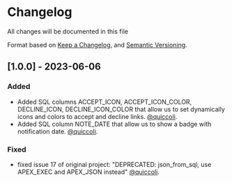 # Changelog
All changes will be documented in this file

Format based on [Keep a Changelog](https://keepachangelog.com/en/1.0.0/),
and [Semantic Versioning](https://semver.org/spec/v2.0.0.html).

## [1.0.0] - 2023-06-06
### Added
- Added SQL columns ACCEPT_ICON, ACCEPT_ICON_COLOR, DECLINE_ICON, DECLINE_ICON_COLOR that allow us to set dynamically icons and colors to accept and decline links. [@quiccoli](https://github.com/quiccoli).
- Added SQL column NOTE_DATE that allow us to show a badge with notification date. [@quiccoli](https://github.com/quiccoli).

### Fixed
- fixed issue 17 of original project: "DEPRECATED: json_from_sql, use APEX_EXEC and APEX_JSON instead" [@quiccoli](https://github.com/quiccoli).
